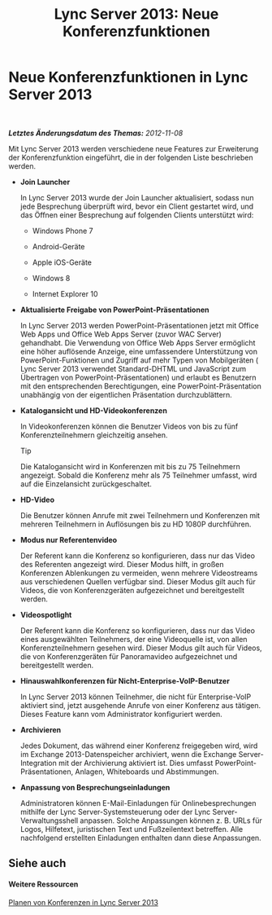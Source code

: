 ﻿---
title: 'Lync Server 2013: Neue Konferenzfunktionen'
TOCTitle: Neue Konferenzfunktionen
ms:assetid: feeb81e8-1424-408c-a440-886aa0fb133c
ms:mtpsurl: https://technet.microsoft.com/de-de/library/Gg413085(v=OCS.15)
ms:contentKeyID: 49296020
ms.date: 05/19/2016
mtps_version: v=OCS.15
ms.translationtype: HT
---

# Neue Konferenzfunktionen in Lync Server 2013

 

_**Letztes Änderungsdatum des Themas:** 2012-11-08_

Mit Lync Server 2013 werden verschiedene neue Features zur Erweiterung der Konferenzfunktion eingeführt, die in der folgenden Liste beschrieben werden.

  - **Join Launcher**
    
    In Lync Server 2013 wurde der Join Launcher aktualisiert, sodass nun jede Besprechung überprüft wird, bevor ein Client gestartet wird, und das Öffnen einer Besprechung auf folgenden Clients unterstützt wird:
    
      - Windows Phone 7
    
      - Android-Geräte
    
      - Apple iOS-Geräte
    
      - Windows 8
    
      - Internet Explorer 10

  - **Aktualisierte Freigabe von PowerPoint-Präsentationen**
    
    In Lync Server 2013 werden PowerPoint-Präsentationen jetzt mit Office Web Apps und Office Web Apps Server (zuvor WAC Server) gehandhabt. Die Verwendung von Office Web Apps Server ermöglicht eine höher auflösende Anzeige, eine umfassendere Unterstützung von PowerPoint-Funktionen und Zugriff auf mehr Typen von Mobilgeräten ( Lync Server 2013 verwendet Standard-DHTML und JavaScript zum Übertragen von PowerPoint-Präsentationen) und erlaubt es Benutzern mit den entsprechenden Berechtigungen, eine PowerPoint-Präsentation unabhängig von der eigentlichen Präsentation durchzublättern.

  - **Katalogansicht und HD-Videokonferenzen**
    
    In Videokonferenzen können die Benutzer Videos von bis zu fünf Konferenzteilnehmern gleichzeitig ansehen.
    

    > [!TIP]
    > Die Katalogansicht wird in Konferenzen mit bis zu 75 Teilnehmern angezeigt. Sobald die Konferenz mehr als 75 Teilnehmer umfasst, wird auf die Einzelansicht zurückgeschaltet.



  - **HD-Video**
    
    Die Benutzer können Anrufe mit zwei Teilnehmern und Konferenzen mit mehreren Teilnehmern in Auflösungen bis zu HD 1080P durchführen.

  - **Modus nur Referentenvideo**
    
    Der Referent kann die Konferenz so konfigurieren, dass nur das Video des Referenten angezeigt wird. Dieser Modus hilft, in großen Konferenzen Ablenkungen zu vermeiden, wenn mehrere Videostreams aus verschiedenen Quellen verfügbar sind. Dieser Modus gilt auch für Videos, die von Konferenzgeräten aufgezeichnet und bereitgestellt werden.

  - **Videospotlight**
    
    Der Referent kann die Konferenz so konfigurieren, dass nur das Video eines ausgewählten Teilnehmers, der eine Videoquelle ist, von allen Konferenzteilnehmern gesehen wird. Dieser Modus gilt auch für Videos, die von Konferenzgeräten für Panoramavideo aufgezeichnet und bereitgestellt werden.

  - **Hinauswahlkonferenzen für Nicht-Enterprise-VoIP-Benutzer**
    
    In Lync Server 2013 können Teilnehmer, die nicht für Enterprise-VoIP aktiviert sind, jetzt ausgehende Anrufe von einer Konferenz aus tätigen. Dieses Feature kann vom Administrator konfiguriert werden.

  - **Archivieren**
    
    Jedes Dokument, das während einer Konferenz freigegeben wird, wird im Exchange 2013-Datenspeicher archiviert, wenn die Exchange Server-Integration mit der Archivierung aktiviert ist. Dies umfasst PowerPoint-Präsentationen, Anlagen, Whiteboards und Abstimmungen.

  - **Anpassung von Besprechungseinladungen**
    
    Administratoren können E-Mail-Einladungen für Onlinebesprechungen mithilfe der Lync Server-Systemsteuerung oder der Lync Server-Verwaltungsshell anpassen. Solche Anpassungen können z. B. URLs für Logos, Hilfetext, juristischen Text und Fußzeilentext betreffen. Alle nachfolgend erstellten Einladungen enthalten dann diese Anpassungen.

## Siehe auch

#### Weitere Ressourcen

[Planen von Konferenzen in Lync Server 2013](lync-server-2013-planning-for-conferencing.md)

